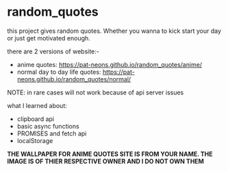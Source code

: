 # random_quotes
this project gives random quotes.
Whether you wanna to kick start your day or just get motivated enough.


there are 2 versions of website:-
+ anime quotes: https://pat-neons.github.io/random_quotes/anime/
+ normal day to day life quotes: https://pat-neons.github.io/random_quotes/normal/

NOTE:
in rare cases will not work because of api server issues

what I learned about:
+ clipboard api
+ basic async functions
+ PROMISES and fetch api
+ localStorage


**THE WALLPAPER FOR ANIME QUOTES SITE IS FROM YOUR NAME. THE IMAGE IS OF THIER RESPECTIVE OWNER AND I DO NOT OWN THEM**
